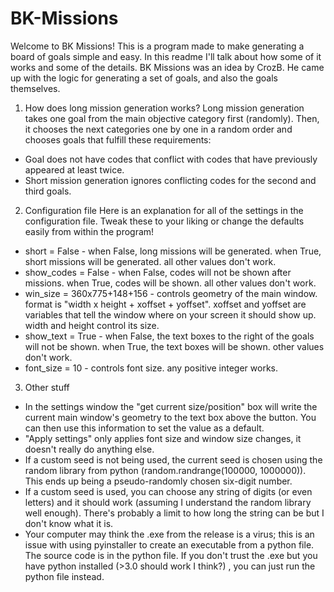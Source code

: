 # BK-Missions
Welcome to BK Missions! This is a program made to make generating a board of goals simple and easy. In this readme I'll talk about how some of it works and some of the details. BK Missions was an idea by CrozB. He came up with the logic for generating a set of goals, and also the goals themselves.

1. How does long mission generation works?
Long mission generation takes one goal from the main objective category first (randomly). Then, it chooses the next categories one by one in a random order and chooses goals that fulfill these requirements:
- Goal does not have codes that conflict with codes that have previously appeared at least twice.
- Short mission generation ignores conflicting codes for the second and third goals.

2. Configuration file
Here is an explanation for all of the settings in the configuration file. Tweak these to your liking or change the defaults easily from within the program!
- short = False - when False, long missions will be generated. when True, short missions will be generated. all other values don't work.
- show_codes = False - when False, codes will not be shown after missions. when True, codes will be shown. all other values don't work.
- win_size = 360x775+148+156 - controls geometry of the main window. format is "width x height + xoffset + yoffset". xoffset and yoffset are variables that tell the window where on your screen it should show up. width and height control its size.
- show_text = True - when False, the text boxes to the right of the goals will not be shown. when True, the text boxes will be shown. other values don't work.
- font_size = 10 - controls font size. any positive integer works.

3. Other stuff
- In the settings window the "get current size/position" box will write the current main window's geometry to the text box above the button. You can then use this information to set the value as a default.
- "Apply settings" only applies font size and window size changes, it doesn't really do anything else.
- If a custom seed is not being used, the current seed is chosen using the random library from python (random.randrange(100000, 1000000)). This ends up being a pseudo-randomly chosen six-digit number.
- If a custom seed is used, you can choose any string of digits (or even letters) and it should work (assuming I understand the random library well enough). There's probably a limit to how long the string can be but I don't know what it is.
- Your computer may think the .exe from the release is a virus; this is an issue with using pyinstaller to create an executable from a python file. The source code is in the python file. If you don't trust the .exe but you have python installed (>3.0 should work I think?) , you can just run the python file instead.
